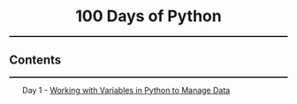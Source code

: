 <h1 align="center"> 100 Days of Python </h1>
<hr style="height: 2px; background-color: black;"/>
<h2> Contents </h2>
<hr style="height: 2px; background-color: black;"/>
<ul>
  <p>Day 1 - <a href="./Blackjack">Working with Variables in Python to Manage Data</a></p>
</ul>
